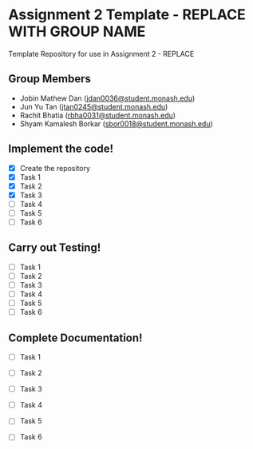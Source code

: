 # Assignment 2 Template - REPLACE WITH GROUP NAME

Template Repository for use in Assignment 2 - REPLACE

## Group Members

- Jobin Mathew Dan (jdan0036@student.monash.edu)
- Jun Yu Tan (jtan0245@student.monash.edu)
- Rachit Bhatia (rbha0031@student.monash.edu)
- Shyam Kamalesh Borkar (sbor0018@student.monash.edu)

## Implement the code!

- [x] Create the repository
- [x] Task 1
- [x] Task 2
- [x] Task 3
- [ ] Task 4
- [ ] Task 5
- [ ] Task 6

## Carry out Testing!
- [ ] Task 1
- [ ] Task 2
- [ ] Task 3
- [ ] Task 4
- [ ] Task 5
- [ ] Task 6

## Complete Documentation!
- [ ] Task 1
- [ ] Task 2
- [ ] Task 3
- [ ] Task 4
- [ ] Task 5
- [ ] Task 6


